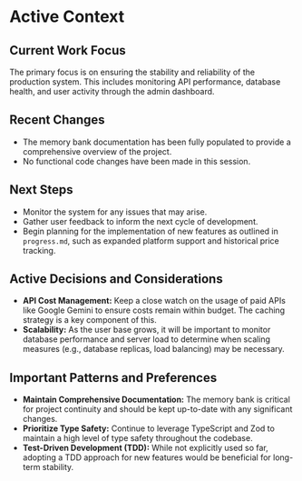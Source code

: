 # Active Context

## Current Work Focus

The primary focus is on ensuring the stability and reliability of the production system. This includes monitoring API performance, database health, and user activity through the admin dashboard.

## Recent Changes

- The memory bank documentation has been fully populated to provide a comprehensive overview of the project.
- No functional code changes have been made in this session.

## Next Steps

- Monitor the system for any issues that may arise.
- Gather user feedback to inform the next cycle of development.
- Begin planning for the implementation of new features as outlined in `progress.md`, such as expanded platform support and historical price tracking.

## Active Decisions and Considerations

- **API Cost Management:** Keep a close watch on the usage of paid APIs like Google Gemini to ensure costs remain within budget. The caching strategy is a key component of this.
- **Scalability:** As the user base grows, it will be important to monitor database performance and server load to determine when scaling measures (e.g., database replicas, load balancing) may be necessary.

## Important Patterns and Preferences

- **Maintain Comprehensive Documentation:** The memory bank is critical for project continuity and should be kept up-to-date with any significant changes.
- **Prioritize Type Safety:** Continue to leverage TypeScript and Zod to maintain a high level of type safety throughout the codebase.
- **Test-Driven Development (TDD):** While not explicitly used so far, adopting a TDD approach for new features would be beneficial for long-term stability.
